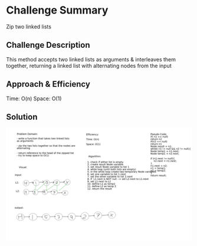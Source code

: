 # Challenge Summary
Zip two linked lists

## Challenge Description
This method accepts two linked lists as arguments & interleaves them 
together, returning a linked list with alternating nodes from the input

## Approach & Efficiency
Time: O(n)
Space: O(1)

## Solution
![whiteboard](../../../resources/ziplist.png)
